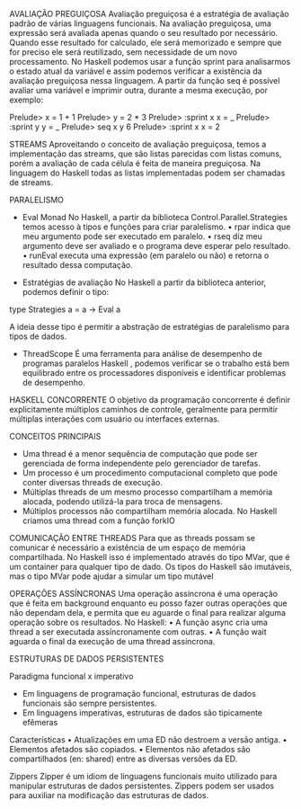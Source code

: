 AVALIAÇÃO PREGUIÇOSA
Avaliação preguiçosa é a estratégia de avaliação padrão de várias linguagens funcionais.
Na avaliação preguiçosa, uma expressão será avaliada apenas quando o seu resultado por necessário. 
Quando esse resultado for calculado, ele será memorizado e sempre que for preciso ele será reutilizado, sem necessidade de um novo processamento.
No Haskell podemos usar a função sprint para analisarmos o estado atual da variável e assim podemos verificar a existência da avaliação preguiçosa nessa linguagem. 
A partir da função seq é possível avaliar uma variável e imprimir outra, durante a mesma execução, por exemplo:

Prelude> x = 1 + 1
Prelude> y = 2 * 3
Prelude> :sprint x
x = _
Prelude> :sprint y
y = _
Prelude> seq x y
6
Prelude> :sprint x
x = 2

STREAMS
Aproveitando o conceito de avaliação preguiçosa, temos a implementação das streams, que são listas parecidas com listas comuns, porém a avaliação de cada célula é feita de maneira preguiçosa. 
Na linguagem do Haskell todas as listas implementadas podem ser chamadas de streams.

PARALELISMO

- Eval Monad
No Haskell, a partir da biblioteca Control.Parallel.Strategies temos acesso à tipos e funções para criar paralelismo.
•	rpar indica que meu argumento pode ser executado em paralelo.
•	rseq diz meu argumento deve ser avaliado e o programa deve esperar pelo resultado.
•	runEval executa uma expressão (em paralelo ou não) e retorna o resultado dessa computação.

- Estratégias de avaliação
No Haskell a partir da biblioteca anterior, podemos definir o tipo:

type Strategies a = a -> Eval a

A ideia desse tipo é permitir a abstração de estratégias de paralelismo para tipos de dados.

- ThreadScope
É uma ferramenta para análise de desempenho de programas paralelos Haskell , podemos verificar se o trabalho está bem equilibrado entre os processadores disponíveis e identificar problemas de desempenho.

HASKELL CONCORRENTE
O objetivo da programação concorrente é definir explicitamente múltiplos caminhos de controle, geralmente para permitir múltiplas interações com usuário ou interfaces externas.

CONCEITOS PRINCIPAIS
- Uma thread é a menor sequência de computação que pode ser gerenciada de forma independente pelo gerenciador de tarefas.
- Um processo é um procedimento computacional completo que pode conter diversas threads de execução.
- Múltiplas threads de um mesmo processo compartilham a memória alocada, podendo utilizá-la para troca de mensagens.
- Múltiplos processos não compartilham memória alocada.
No Haskell criamos uma thread com a função forkIO

COMUNICAÇÃO ENTRE THREADS 
Para que as threads possam se comunicar é necessário a existência de um espaço de memória compartilhada.
No Haskell isso é implementado através do tipo MVar, que é um container para qualquer tipo de dado.
Os tipos do Haskell são imutáveis, mas o tipo MVar pode ajudar a simular um tipo mutável

OPERAÇÕES ASSÍNCRONAS
Uma operação assíncrona é uma operação que é feita em background enquanto eu posso fazer outras operações que não dependam dela, e permita que eu aguarde o final para realizar alguma operação sobre os resultados.
No Haskell:
•	A função async cria uma thread a ser executada assíncronamente com outras.
•	A função wait aguarda o final da execução de uma thread assíncrona.

ESTRUTURAS DE DADOS PERSISTENTES

Paradigma funcional x imperativo
- Em linguagens de programação funcional, estruturas de dados funcionais são sempre persistentes.
- Em linguagens imperativas, estruturas de dados são tipicamente efêmeras

Características
•	Atualizações em uma ED não destroem a versão antiga.
•	Elementos afetados são copiados.
•	Elementos não afetados são compartilhados (en: shared) entre as diversas versões da ED.

Zippers
Zipper é um idiom de linguagens funcionais muito utilizado para manipular estruturas de dados persistentes.
Zippers podem ser usados para auxiliar na modificação das estruturas de dados.
